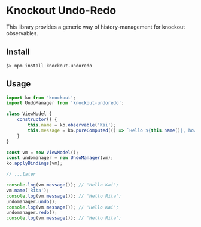 # Knockout Undo-Redo
This library provides a generic way of history-management for knockout observables.

## Install
`$> npm install knockout-undoredo`

## Usage

```js
import ko from 'knockout';
import UndoManager from 'knockout-undoredo';

class ViewModel {
    constructor() {
        this.name = ko.observable('Kai');
        this.message = ko.pureComputed(() => `Hello ${this.name()}, how are you`);
    }
}

const vm = new ViewModel();
const undomanager = new UndoManager(vm);
ko.applyBindings(vm);

// ...later

console.log(vm.message()); // 'Hello Kai';
vm.name('Rita');
console.log(vm.message()); // 'Hello Rita';
undomanager.undo();
console.log(vm.message()); // 'Hello Kai';
undomanager.redo();
console.log(vm.message()); // 'Hello Rita';
```
